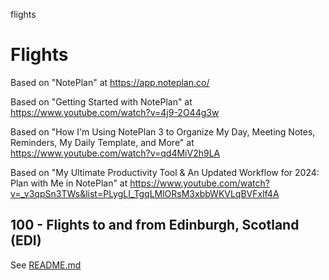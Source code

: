 flights
# Flights

Based on "NotePlan" at https://app.noteplan.co/

Based on "Getting Started with NotePlan" at https://www.youtube.com/watch?v=4j9-2O44g3w

Based on "How I'm Using NotePlan 3 to Organize My Day, Meeting Notes, Reminders, My Daily Template, and More" at https://www.youtube.com/watch?v=qd4MiV2h9LA

Based on "My Ultimate Productivity Tool & An Updated Workflow for 2024: Plan with Me in NotePlan" at https://www.youtube.com/watch?v=_v3qpSn3TWs&list=PLygLI_TgqLMlORsM3xbbWKVLqBVFxlf4A

## 100 - Flights to and from Edinburgh, Scotland (EDI)

See [README.md](./100/README.md)
